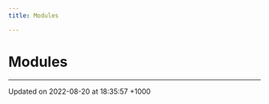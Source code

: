 ```yaml
---
title: Modules

---
```


# Modules







-------------------------------

Updated on 2022-08-20 at 18:35:57 +1000
